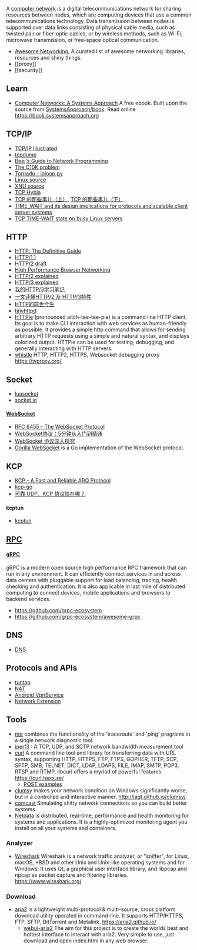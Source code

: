 A [computer network](https://en.wikipedia.org/wiki/Computer_network) is a digital telecommunications network for sharing resources between nodes, which are computing devices that use a common telecommunications technology. Data transmission between nodes is supported over data links consisting of physical cable media, such as twisted pair or fiber-optic cables, or by wireless methods, such as Wi-Fi, microwave transmission, or free-space optical communication.



- [Awesome Networking](https://github.com/clowwindy/Awesome-Networking), A curated list of awesome networking libraries, resources and shiny things.
- [[proxy]]
- [[security]]



## Learn
- [Computer Networks: A Systems Approach](https://github.com/ruanyf/book-computer-networks) A free ebook. Built upon the source from [SystemsApproach/book](https://github.com/SystemsApproach/book). Read online https://book.systemsapproach.org



## TCP/IP
- [TCP/IP Illustrated](https://www.google.com/search?q=TCP%2FIP+Illustrated&ie=utf-8&oe=utf-8&aq=t&gws_rd=ssl)
- [tcpdump](http://www.tcpdump.org/tcpdump_man.html)
- [Beej's Guide to Network Programming](http://beej.us/guide/bgnet/output/html/multipage/index.html)
- [The C10K problem](http://www.kegel.com/c10k.html)
- [Tornado - ioloop.py](https://github.com/tornadoweb/tornado/blob/master/tornado/ioloop.py)
- [Linux source](https://github.com/torvalds/linux/tree/master/net/ipv4)
- [XNU source](http://www.opensource.apple.com/source/xnu/xnu-3248.20.55/bsd/netinet/)
- [TCP Hybla](http://www.mathcs.emory.edu/~cheung/Courses/558/Syllabus/Papers/TCP-Hybla.pdf)
- [TCP 的那些事儿（上）](https://coolshell.cn/articles/11564.html), [TCP 的那些事儿（下）](https://coolshell.cn/articles/11609.html)
- [TIME_WAIT and its design implications for protocols and scalable client server systems](http://www.serverframework.com/asynchronousevents/2011/01/time-wait-and-its-design-implications-for-protocols-and-scalable-servers.html)
- [TCP TIME-WAIT state on busy Linux servers](https://vincent.bernat.ch/en/blog/2014-tcp-time-wait-state-linux)



## HTTP
- [HTTP: The Definitive Guide](http://shop.oreilly.com/product/9781565925090.do)
- [HTTP/1.1](https://www.ietf.org/rfc/rfc2616.txt)
- [HTTP/2 draft](https://tools.ietf.org/html/draft-ietf-httpbis-http2-16)
- [High Performance Browser Networking](http://chimera.labs.oreilly.com/books/1230000000545)
- [HTTP/2 explained](https://github.com/bagder/http2-explained)
- [HTTP/3 explained](https://github.com/bagder/http3-explained)
- [我的HTTP/3学习笔记](https://mp.weixin.qq.com/s/bD8C0oR34ZKUEZjN9yBSJg)
- [一文读懂HTTP/2 及 HTTP/3特性](https://github.com/ljianshu/Blog/issues/57)
- [HTTP的前世今生](https://coolshell.cn/articles/19840.html)
- [tinyhttpd](https://github.com/qinhanlei/tinyhttpd)
- [HTTPie](https://github.com/jakubroztocil/httpie) (pronounced aitch-tee-tee-pie) is a command line HTTP client. Its goal is to make CLI interaction with web services as human-friendly as possible. It provides a simple http command that allows for sending arbitrary HTTP requests using a simple and natural syntax, and displays colorized output. HTTPie can be used for testing, debugging, and generally interacting with HTTP servers.
- [whistle](https://github.com/avwo/whistle) HTTP, HTTP2, HTTPS, Websocket debugging proxy https://wproxy.org/



## Socket
- [luasocket](https://github.com/diegonehab/luasocket)
- [socket.io](https://github.com/socketio/socket.io)
#### [WebSocket](https://en.wikipedia.org/wiki/WebSocket)
- [RFC 6455 - The WebSocket Protocol](https://tools.ietf.org/html/rfc6455)
- [WebSocket协议：5分钟从入门到精通](https://www.cnblogs.com/chyingp/p/websocket-deep-in.html)
- [WebSocket 协议深入探究](https://www.infoq.cn/article/deep-in-websocket-protocol)
- [Gorilla WebSocket](https://github.com/gorilla/websocket) is a Go implementation of the WebSocket protocol.



## KCP
- [KCP - A Fast and Reliable ARQ Protocol](https://github.com/skywind3000/kcp)
- [kcp-go](https://github.com/xtaci/kcp-go)
- [可靠 UDP，KCP 协议快在哪？](https://testerhome.com/topics/14688)
#### kcptun
- [kcptun](https://github.com/xtaci/kcptun)



## [RPC](https://en.wikipedia.org/wiki/Remote_procedure_call)
#### [gRPC](https://www.grpc.io/)
gRPC is a modern open source high performance RPC framework that can run in any environment. It can efficiently connect services in and across data centers with pluggable support for load balancing, tracing, health checking and authentication. It is also applicable in last mile of distributed computing to connect devices, mobile applications and browsers to backend services.
- https://github.com/grpc-ecosystem
- https://github.com/grpc-ecosystem/awesome-grpc



## DNS
- [DNS](https://www.ietf.org/rfc/rfc1035.txt)



## Protocols and APIs
- [tuntap](https://www.kernel.org/doc/Documentation/networking/tuntap.txt)
- [NAT](https://www.ietf.org/rfc/rfc1631.txt)
- [Android VpnService](http://developer.android.com/reference/android/net/VpnService.html)
- [Network Extension](https://developer.apple.com/library/prerelease/ios/documentation/NetworkExtension/Reference/Network_Extension_Framework_Reference/index.html#//apple_ref/doc/uid/TP40016234)



## Tools
- [mtr](https://github.com/traviscross/mtr) combines the functionality of the 'traceroute' and 'ping' programs in a single network diagnostic tool.
- [iperf3](https://github.com/esnet/iperf) : A TCP, UDP, and SCTP network bandwidth measurement tool
- [curl](https://github.com/curl/curl) A command line tool and library for transferring data with URL syntax, supporting HTTP, HTTPS, FTP, FTPS, GOPHER, TFTP, SCP, SFTP, SMB, TELNET, DICT, LDAP, LDAPS, FILE, IMAP, SMTP, POP3, RTSP and RTMP. libcurl offers a myriad of powerful features https://curl.haxx.se/
  - [POST examples](https://gist.github.com/subfuzion/08c5d85437d5d4f00e58)
- [clumsy](https://github.com/jagt/clumsy) makes your network condition on Windows significantly worse, but in a controlled and interactive manner. http://jagt.github.io/clumsy/
- [comcast](https://github.com/tylertreat/comcast) Simulating shitty network connections so you can build better systems.
- [Netdata](https://github.com/netdata/netdata) is distributed, real-time, performance and health monitoring for systems and applications. It is a highly-optimized monitoring agent you install on all your systems and containers.

### Analyzer
- [Wireshark](https://github.com/wireshark/wireshark) Wireshark is a network traffic analyzer, or "sniffer", for Linux, macOS, *BSD and other Unix and Unix-like operating systems and for Windows. It uses Qt, a graphical user interface library, and libpcap and npcap as packet capture and filtering libraries. https://www.wireshark.org/

### Download
- [aria2](https://github.com/aria2/aria2) is a lightweight multi-protocol & multi-source, cross platform download utility operated in command-line. It supports HTTP/HTTPS, FTP, SFTP, BitTorrent and Metalink. https://aria2.github.io/
  - [webui-aria2](https://github.com/ziahamza/webui-aria2) The aim for this project is to create the worlds best and hottest interface to interact with aria2. Very simple to use, just download and open index.html in any web browser.

